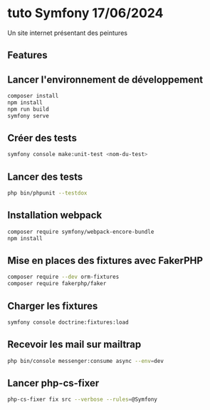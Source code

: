# tuto Symfony 17/06/2024

Un site internet présentant des peintures

## Features

## Lancer l'environnement de développement
``` bash
composer install
npm install
npm run build
symfony serve
```

## Créer des tests
``` bash
symfony console make:unit-test <nom-du-test>
```

## Lancer des tests
``` bash
php bin/phpunit --testdox
```

## Installation webpack
``` bash
composer require symfony/webpack-encore-bundle
npm install
```

## Mise en places des fixtures avec FakerPHP
``` bash
composer require --dev orm-fixtures
composer require fakerphp/faker
```

## Charger les fixtures
``` bash
symfony console doctrine:fixtures:load
```

## Recevoir les mail sur mailtrap
``` bash
php bin/console messenger:consume async --env=dev
```

## Lancer php-cs-fixer
``` bash
php-cs-fixer fix src --verbose --rules=@Symfony
```
